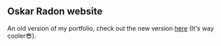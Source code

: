 ## Oskar Radon website

An old version of my portfolio, check out the new version [here](https://github.com/OskarRadon/new-portfolio) (It's way cooler😎).
